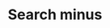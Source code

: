 ---
title: Search minus
tags: ["search", "minus", "find", "query", "remove", "subtract", "exclude"]
icon: search-minus
svg: '<svg xmlns="http://www.w3.org/2000/svg" width="24" height="24" fill="none" viewBox="0 0 24 24" stroke-width="1.5" stroke-linecap="round" stroke-linejoin="round" stroke="currentColor"><path d="m16.893 16.92 3.08 3.08m-.889-8.419c0 4.187-3.383 7.581-7.555 7.581-4.173 0-7.556-3.394-7.556-7.58C3.973 7.393 7.356 4 11.528 4c4.173 0 7.556 3.394 7.556 7.581M9.5 11.75h4"/></svg>'
---